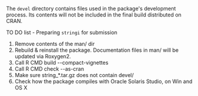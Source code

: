 The `devel` directory contains files used in the package's development process.
Its contents will not be included in the final build distributed on CRAN.


TO DO list - Preparing `stringi` for submission

1. Remove contents of the man/ dir
2. Rebuild & reinstall the package. Documentation files in man/ will be updated
      via Roxygen2.
3. Call R CMD build --compact-vignettes
4. Call R CMD check --as-cran
5. Make sure string_*.tar.gz does not contain devel/
6. Check how the package compiles with Oracle Solaris Studio, on Win and OS X
